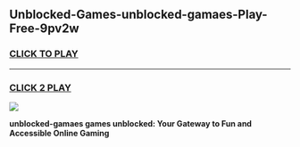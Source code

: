 
## Unblocked-Games-unblocked-gamaes-Play-Free-9pv2w
<h3>
<a href="https://premium76.site?title=unblocked-gamaes&ref=23A">CLICK TO PLAY</a></h3>
<hr>

<h3>
<a href="https://premium76.site?title=unblocked-gamaes&ref=23A">CLICK 2 PLAY</a>
  
</h3>

<a href="https://premium76.site?title=unblocked-gamaes&ref=23A"><img src="https://clearcache.store/games.png"></a>


**unblocked-gamaes games unblocked: Your Gateway to Fun and Accessible Online Gaming**
